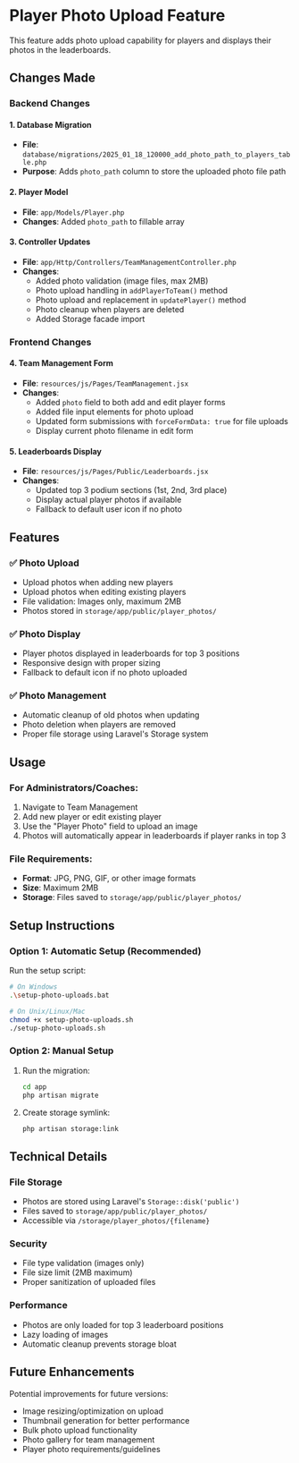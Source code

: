 # Player Photo Upload Feature

This feature adds photo upload capability for players and displays their photos in the leaderboards.

## Changes Made

### Backend Changes

#### 1. Database Migration
- **File**: `database/migrations/2025_01_18_120000_add_photo_path_to_players_table.php`
- **Purpose**: Adds `photo_path` column to store the uploaded photo file path

#### 2. Player Model
- **File**: `app/Models/Player.php`
- **Changes**: Added `photo_path` to fillable array

#### 3. Controller Updates
- **File**: `app/Http/Controllers/TeamManagementController.php`
- **Changes**:
  - Added photo validation (image files, max 2MB)
  - Photo upload handling in `addPlayerToTeam()` method
  - Photo upload and replacement in `updatePlayer()` method
  - Photo cleanup when players are deleted
  - Added Storage facade import

### Frontend Changes

#### 4. Team Management Form
- **File**: `resources/js/Pages/TeamManagement.jsx`
- **Changes**:
  - Added `photo` field to both add and edit player forms
  - Added file input elements for photo upload
  - Updated form submissions with `forceFormData: true` for file uploads
  - Display current photo filename in edit form

#### 5. Leaderboards Display
- **File**: `resources/js/Pages/Public/Leaderboards.jsx`
- **Changes**:
  - Updated top 3 podium sections (1st, 2nd, 3rd place)
  - Display actual player photos if available
  - Fallback to default user icon if no photo

## Features

### ✅ Photo Upload
- Upload photos when adding new players
- Upload photos when editing existing players
- File validation: Images only, maximum 2MB
- Photos stored in `storage/app/public/player_photos/`

### ✅ Photo Display
- Player photos displayed in leaderboards for top 3 positions
- Responsive design with proper sizing
- Fallback to default icon if no photo uploaded

### ✅ Photo Management
- Automatic cleanup of old photos when updating
- Photo deletion when players are removed
- Proper file storage using Laravel's Storage system

## Usage

### For Administrators/Coaches:
1. Navigate to Team Management
2. Add new player or edit existing player
3. Use the "Player Photo" field to upload an image
4. Photos will automatically appear in leaderboards if player ranks in top 3

### File Requirements:
- **Format**: JPG, PNG, GIF, or other image formats
- **Size**: Maximum 2MB
- **Storage**: Files saved to `storage/app/public/player_photos/`

## Setup Instructions

### Option 1: Automatic Setup (Recommended)
Run the setup script:
```bash
# On Windows
.\setup-photo-uploads.bat

# On Unix/Linux/Mac
chmod +x setup-photo-uploads.sh
./setup-photo-uploads.sh
```

### Option 2: Manual Setup
1. Run the migration:
   ```bash
   cd app
   php artisan migrate
   ```

2. Create storage symlink:
   ```bash
   php artisan storage:link
   ```

## Technical Details

### File Storage
- Photos are stored using Laravel's `Storage::disk('public')`
- Files saved to `storage/app/public/player_photos/`
- Accessible via `/storage/player_photos/{filename}`

### Security
- File type validation (images only)
- File size limit (2MB maximum)
- Proper sanitization of uploaded files

### Performance
- Photos are only loaded for top 3 leaderboard positions
- Lazy loading of images
- Automatic cleanup prevents storage bloat

## Future Enhancements

Potential improvements for future versions:
- Image resizing/optimization on upload
- Thumbnail generation for better performance
- Bulk photo upload functionality
- Photo gallery for team management
- Player photo requirements/guidelines